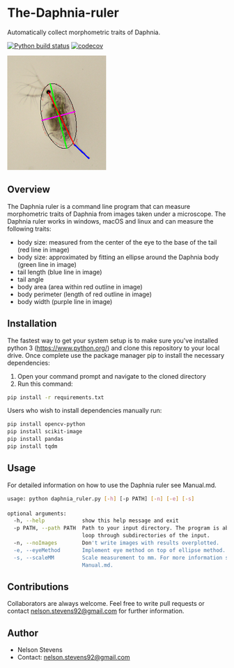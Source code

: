 # The-Daphnia-ruler
Automatically collect morphometric traits of Daphnia.
<!-- badges: start -->
[![Python build status](https://github.com/nelstevens/The-Daphnia-ruler/workflows/build/badge.svg)](https://github.com/nelstevens/The-Daphnia-ruler/actions)
[![codecov](https://codecov.io/gh/nelstevens/The-Daphnia-ruler/branch/proper/graph/badge.svg?token=1268756M42)](https://codecov.io/gh/nelstevens/The-Daphnia-ruler)
<!-- badges: end -->

![](images/final_product_fin.jpg)
## Overview
The Daphnia ruler is a command line program that can measure morphometric traits of Daphnia from images taken under a microscope. 
The Daphnia ruler works in windows, macOS and linux and can measure the following traits:
* body size: measured from the center of the eye to the base of the tail (red line in image)
* body size: approximated by fitting an ellipse around the Daphnia body (green line in image)
* tail length (blue line in image)
* tail angle
* body area (area within red outline in image)
* body perimeter (length of red outline in image)
* body width (purple line in image)


## Installation
The fastest way to get your system setup is to make sure you've installed python 3 (https://www.python.org/) and clone this repository to your local drive.
Once complete use the package manager pip to install the necessary dependencies:
1. Open your command prompt and navigate to the cloned directory
2. Run this command: 
```bash
pip install -r requirements.txt
```
Users who wish to install dependencies manually run:
```bash
pip install opencv-python
pip install scikit-image
pip install pandas
pip install tqdm
```
## Usage
For detailed information on how to use the Daphnia ruler see Manual.md.

```bash
usage: python daphnia_ruler.py [-h] [-p PATH] [-n] [-e] [-s]

optional arguments:
  -h, --help            show this help message and exit
  -p PATH, --path PATH  Path to your input directory. The program is able to
                        loop through subdirectories of the input.
  -n, --noImages        Don't write images with results overplotted.
  -e, --eyeMethod       Implement eye method on top of ellipse method.
  -s, --scaleMM         Scale measurement to mm. For more information see
                        Manual.md.
```
## Contributions
Collaborators are always welcome. Feel free to write pull requests or contact nelson.stevens92@gmail.com for further information.

## Author
* Nelson Stevens
* Contact: nelson.stevens92@gmail.com
